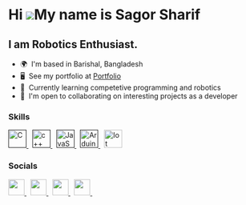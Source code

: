 # Hi ![](https://user-images.githubusercontent.com/18350557/176309783-0785949b-9127-417c-8b55-ab5a4333674e.gif)My name is Sagor Sharif

## I am Robotics Enthusiast.

- 🌍  I'm based in Barishal, Bangladesh
- 🖥️  See my portfolio at <a target="_blank" rel="noreferrer" href='https://sagorsharif.com/'>Portfolio</a>
- 🧠  Currently learning competetive programming and robotics
- 🤝  I'm open to collaborating on interesting projects as a developer

### Skills

<p align="left">
<a href="" target="_blank" rel="noreferrer">
    <img src="https://upload.wikimedia.org/wikipedia/commons/1/19/C_Logo.png" width="36" height="36" alt="C" />
</a> 
&nbsp;

<a href="" target="_blank" rel="noreferrer">
    <img src="https://upload.wikimedia.org/wikipedia/commons/thumb/1/18/ISO_C%2B%2B_Logo.svg/1822px-ISO_C%2B%2B_Logo.svg.png" width="36" height="36" alt="c++" />
</a> 
&nbsp;

 <a href="" target="_blank" rel="noreferrer">
    <img src="https://encrypted-tbn0.gstatic.com/images?q=tbn:ANd9GcRWjzML2GJm38wKuW_1Svdn6OL0a372aRD23Q&s" width="36" height="36" alt="JavaScript" />
 </a> 
 &nbsp;

<a href="" target="_blank" rel="noreferrer">
    <img src="https://logowik.com/content/uploads/images/arduino5804.jpg" width="36" height="36" alt="Arduino" />
</a> &nbsp;
  
<a href="https://tailwindcss.com/" target="_blank" rel="noreferrer">
    <img src="https://media.istockphoto.com/id/1058712430/vector/simple-icon-to-represent-the-internet-of-things-concept-gear-settings-and-network-iot.jpg?s=612x612&w=0&k=20&c=FHm6JFVDYBAx62wBOP60EQUVhepsBjzpaRARLAxvsOM=" width="36" height="36" alt="Iot" />
</a>

### Socials

<p align="left"> 
    <a href="https://www.linkedin.com/in/sagor-sharif-9327b427b/" target="_blank" rel="noreferrer">
        <img src="https://raw.githubusercontent.com/danielcranney/readme-generator/main/public/icons/socials/linkedin.svg" width="32" height="32" />
    </a> &nbsp;
    <a href="https://www.facebook.com/sagorsharif.SH/" target="_blank" rel="noreferrer">
        <img src="https://upload.wikimedia.org/wikipedia/commons/thumb/0/05/Facebook_Logo_%282019%29.png/1024px-Facebook_Logo_%282019%29.png" width="32" height="32" />
    </a> &nbsp;
    <a href="https://www.instagram.com/sagor_sharif_/?fbclid=IwAR1NY_swkw2vOYegwfI1hZLPc4x2Nb--bXZBBlw0mURm76Y89rXmTLugjiI" target="_blank" rel="noreferrer">
        <img src="https://upload.wikimedia.org/wikipedia/commons/thumb/9/95/Instagram_logo_2022.svg/1200px-Instagram_logo_2022.svg.png" width="32" height="32" />
    </a> &nbsp;
    <a href="https://www.threads.net/@sagor_sharif_" target="_blank" rel="noreferrer">
        <img src="https://upload.wikimedia.org/wikipedia/commons/thumb/0/01/Threads_%28app%29.svg/1200px-Threads_%28app%29.svg.png" width="32" height="32" />
    </a> &nbsp;
</p>
